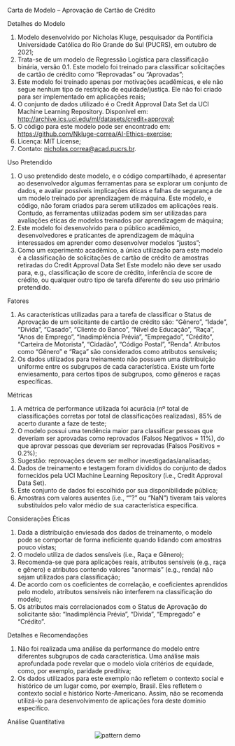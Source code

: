 Carta de Modelo – Aprovação de Cartão de Crédito

Detalhes do Modelo

1.	Modelo desenvolvido por Nicholas Kluge, pesquisador da Pontifícia Universidade Católica do Rio Grande do Sul (PUCRS), em outubro de 2021; 
2.	Trata-se de um modelo de Regressão Logística para classificação binária, versão 0.1. Este modelo foi treinado para classificar solicitações de cartão de crédito como “Reprovadas” ou “Aprovadas”; 
3.	Este modelo foi treinado apenas por motivações acadêmicas, e ele não segue nenhum tipo de restrição de equidade/justiça. Ele não foi criado para ser implementado em aplicações reais;
4.	O conjunto de dados utilizado é o Credit Approval Data Set da UCI Machine Learning Repository. Disponível em: http://archive.ics.uci.edu/ml/datasets/credit+approval; 
5.	O código para este modelo pode ser encontrado em: https://github.com/Nkluge-correa/AI-Ethics-exercise; 
6.	Licença: MIT License;
7.	Contato: nicholas.correa@acad.pucrs.br. 

Uso Pretendido

1.	O uso pretendido deste modelo, e o código compartilhado, é apresentar ao desenvolvedor algumas ferramentas para se explorar um conjunto de dados, e avaliar possíveis implicações éticas e falhas de segurança de um modelo treinado por aprendizagem de máquina. Este modelo, e código, não foram criados para serem utilizados em aplicações reais. Contudo, as ferramentas utilizadas podem sim ser utilizadas para avaliações éticas de modelos treinados por aprendizagem de máquina;
2.	Este modelo foi desenvolvido para o público acadêmico, desenvolvedores e praticantes de aprendizagem de máquina interessados em aprender como desenvolver modelos “justos”;
3.	Como um experimento acadêmico, a única utilização para este modelo é a classificação de solicitações de cartão de crédito de amostras retiradas do Credit Approval Data Set Este modelo não deve ser usado para, e.g., classificação de score de crédito, inferência de score de crédito, ou qualquer outro tipo de tarefa diferente do seu uso primário pretendido.

Fatores

1.	As características utilizadas para a tarefa de classificar o Status de Aprovação de um solicitante de cartão de crédito são: “Gênero”, “Idade”, “Dívida”, “Casado”, “Cliente do Banco”, “Nível de Educação”, “Raça”, “Anos de Emprego”, “Inadimplência Prévia”, “Empregado”, “Crédito”, “Carteira de Motorista”, “Cidadão”, “Código Postal”, “Renda”. Atributos como “Gênero” e “Raça” são considerados como atributos sensíveis;
2.	Os dados utilizados para treinamento não possuem uma distribuição uniforme entre os subgrupos de cada característica. Existe um forte enviesamento, para certos tipos de subgrupos, como gêneros e raças específicas.

Métricas

1.	A métrica de performance utilizada foi acurácia (nº total de classificações corretas por total de classificações realizadas), 85% de acerto durante a faze de teste;
2.	O modelo possui uma tendência maior para classificar pessoas que deveriam ser aprovadas como reprovados (Falsos Negativos = 11%), do que aprovar pessoas que deveriam ser reprovadas (Falsos Positivos = 0.2%); 
3.	Sugestão: reprovações devem ser melhor investigadas/analisadas; 
4.	Dados de treinamento e testagem foram divididos do conjunto de dados fornecidos pela UCI Machine Learning Repository (i.e., Credit Approval Data Set).
5.	Este conjunto de dados foi escolhido por sua disponibilidade pública;
6.	Amostras com valores ausentes (i.e., “”?” ou “NaN”) tiveram tais valores substituídos pelo valor médio de sua característica específica.


Considerações Éticas

1.	Dada a distribuição enviesada dos dados de treinamento, o modelo pode se comportar de forma ineficiente quando lidando com amostras pouco vistas;
2.	O modelo utiliza de dados sensíveis (i.e., Raça e Gênero);
3.	Recomenda-se que para aplicações reais, atributos sensíveis (e.g., raça e gênero) e atributos contendo valores “anormais” (e.g., renda) não sejam utilizados para classificação;
4.	De acordo com os coeficientes de correlação, e coeficientes aprendidos pelo modelo, atributos sensíveis não interferem na classificação do modelo;
5.	Os atributos mais correlacionados com o Status de Aprovação do solicitante são: “Inadimplência Prévia”, “Dívida”, “Empregado” e “Crédito”.

Detalhes e Recomendações

1.	Não foi realizada uma análise da performance do modelo entre diferentes subgrupos de cada característica. Uma análise mais aprofundada pode revelar que o modelo viola critérios de equidade, como, por exemplo, paridade preditiva;
2.	Os dados utilizados para este exemplo não refletem o contexto social e histórico de um lugar como, por exemplo, Brasil. Eles refletem o contexto social e histórico Norte-Americano. Assim, não se recomenda utilizá-lo para desenvolvimento de aplicações fora deste domínio específico.

Análise Quantitativa
 
<p align="center">
<img alt="pattern demo" src="https://gdurl.com/EO0u">
</p>



 

